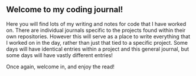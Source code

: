 ## Welcome to my coding journal!

Here you will find lots of my writing and notes for code that I have worked on. There are individual journals specific to the projects found within their own repositories. However this will serve as a place to write everything that I worked on in the day, rather than just that tied to a specific project. Some days will have identical entries within a project and this general journal, but some days will have vastly different entries!

Once again, welcome in, and enjoy the read!
